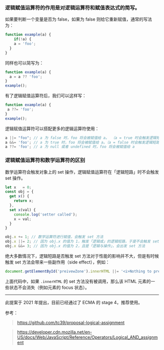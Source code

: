 ### 逻辑赋值运算符的作用是对逻辑运算符和赋值表达式的简写。

如果要判断一个变量是否为 false，如果为 false 则给它重新赋值，通常的写法为：

```javascript
function example(a) {
	if(!a) {
    a = 'foo';
  }		
}
```

同样也可以简写为：

```javascript
function example(a) {
  a = a ?? 'foo';
}
example();
```

有了逻辑赋值运算符后，我们可以这样写：

```javascript
function example(a) {
 a ??= 'foo';
}
example();
```

逻辑赋值运算符可以搭配更多的逻辑运算符使用：

```javascript
a ||= "foo"; // a 为 false 时，foo 将会被赋值给 a。 （a = true 时会触发逻辑短路，后面不执行）
a &&= 'foo'; // a 为 true 时，foo 将会被赋值给 a。（a = false 时会触发逻辑短路，后面不会执行）
a ??= 'foo'; // a 为 null 或者 undefined 时，foo 将会被赋值给 a 
```

### 逻辑赋值运算符和数学运算符的区别

数学运算符会触发对象上的 set 操作，逻辑赋值运算符在「逻辑短路」时不会触发 set 操作。

```javascript
let x	= 0;
const obj = {
  get x() {
    return x;
  },
  set x(val) {
    console.log('setter called');
    x = val;
  }
}

obj.x += 1; // 数学运算符进行赋值，会触发 set 方法
obj.x ||= 2; // 因为 obj.x 的值为 1，触发「逻辑或」的逻辑短路，于是不会触发 set 方法
obj.x &&= 3; // 因为 obj.x 的值为 2，且是「逻辑与操作」，会出发 set 方法
```

绝大多数情况下，逻辑短路是否触发 set 方法对于性能的影响并不大，但是有时候触发 set 方法会带来一些副作用（side effect），例如：

```javascript
document.getElementById('preivewZone').innerHTML ||= '<i>Nothing to preview.</i>';
```

上面代码中，如果 ```.innerHTML``` 的 set 方法没有被调用，那么该 HTML 元素的一些状态不会消失（例如元素的 focus 状态）。

---

此提案于 2021 年提出，目前已经通过了 ECMA 的 stage 4，推荐使用。

参考：

> https://github.com/tc39/proposal-logical-assignment

> https://developer.cdn.mozilla.net/en-US/docs/Web/JavaScript/Reference/Operators/Logical_AND_assignment

